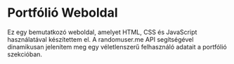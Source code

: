 # Portfólió Weboldal

Ez egy bemutatkozó weboldal, amelyet HTML, CSS és JavaScript használatával készítettem el. A randomuser.me API segítségével dinamikusan jelenítem meg egy véletlenszerű felhasználó adatait a portfólió szekcióban.
